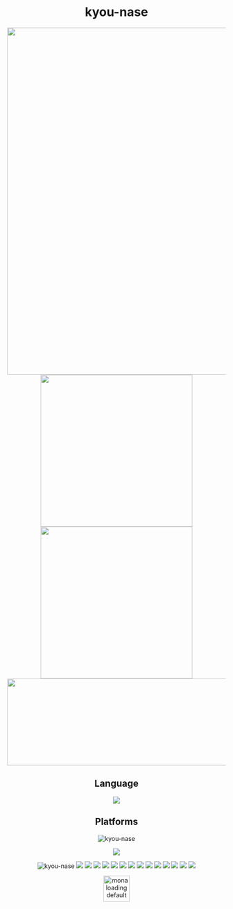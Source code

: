<h1 align="center">kyou-nase</h1>

<p align="center">
<a href="https://github.com/Jurredr/github-widgetbox">
    <img width="800" src="https://github-widgetbox.vercel.app/api/profile?username=kyou-nase&data=followers,repositories,stars,commits&theme=darkmode" />
</a>
<img width="350" src="https://github-readme-stats.vercel.app/api?username=kyou-nase&title_color=07db3f&text_color=ffffff&hide_border=true&bg_color=0d1117">
<img width="350" src="https://github-readme-streak-stats.herokuapp.com?user=kyou-nase&theme=github-dark&hide_border=true&date_format=n%2Fj%5B%2FY%5D&mode=weekly">
<img width="750" height="200"src="https://fastcdn.hoyoverse.com/static-resource-v2/2023/09/27/f4043734d87cf8e2644a453ab3e0258f_7062196815154790217.jpg?x-oss-process=image%2Fauto-orient%2C0%2Finterlace%2C1%2Fformat%2Cwebp%2Fquality%2Cq_80">
<p>

<h2 align="center">Language</h2>
<p align="center">
  <a href="https://skillicons.dev">
    <img src="https://skillicons.dev/icons?i=git,html,css,cpp,arduino,dotnet,py" />
  </a>
</p>

<h2 align="center">Platforms</h2>
<p align="center">
<img src="https://count.getloli.com/get/@kyou-nase" alt="kyou-nase" ?theme= gelbooru/>
</p>

<p align="center">
<a href="https://discord.com/users/441838654982324224">
<img src="https://lanyard.cnrad.dev/api/441838654982324224" />
</a>
</p>

<p align="center">
<img src="https://komarev.com/ghpvc/?username=kyou-nase&label=Profile%20views&color=000090&style=for-the-badge" alt="kyou-nase" />
<img src="https://img.shields.io/badge/TikTok-%23000000.svg?style=for-the-badge&logo=TikTok&logoColor=white" />
<img src="https://img.shields.io/badge/github-%23121011.svg?style=for-the-badge&logo=github&logoColor=white" />
<img src="https://img.shields.io/badge/gitlab-%23181717.svg?style=for-the-badge&logo=gitlab&logoColor=white" />
<img src="https://img.shields.io/badge/Gitea-34495E?style=for-the-badge&logo=gitea&logoColor=5D9425" />
<img src="https://img.shields.io/badge/Tumblr-%2336465D.svg?style=for-the-badge&logo=Tumblr&logoColor=white" />
<img src="https://img.shields.io/badge/Twitch-%239146FF.svg?style=for-the-badge&logo=Twitch&logoColor=white" />
<img src="https://img.shields.io/badge/Discord-%235865F2.svg?style=for-the-badge&logo=discord&logoColor=white" />
<img src="https://img.shields.io/badge/Facebook-%231877F2.svg?style=for-the-badge&logo=Facebook&logoColor=white" />
<img src="https://img.shields.io/badge/Instagram-%23E4405F.svg?style=for-the-badge&logo=Instagram&logoColor=white" />
<img src="https://img.shields.io/badge/Gmail-D14836?style=for-the-badge&logo=gmail&logoColor=white" />
<img src="https://img.shields.io/badge/Messenger-00B2FF?style=for-the-badge&logo=messenger&logoColor=white" />
<img src="https://img.shields.io/badge/Pinterest-%23E60023.svg?style=for-the-badge&logo=Pinterest&logoColor=white" />
<img src="https://img.shields.io/badge/YouTube-%23FF0000.svg?style=for-the-badge&logo=YouTube&logoColor=white" />
<img src="https://img.shields.io/badge/Reddit-FF4500?style=for-the-badge&logo=reddit&logoColor=white" />
</p>

<p align="center"><img width="60" height="60" src="https://github.githubassets.com/images/mona-loading-default.gif" alt="mona loading default" /></p>
